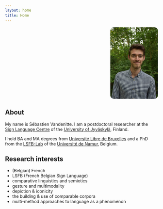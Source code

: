 ```yaml
---
layout: home
title: Home
---
```


<div style="display: flex; flex-wrap: wrap; align-items: flex-start; gap: 2rem;">

<!-- Left column with text -->
<div style="flex: 2; min-width: 250px;">
</div>

<!-- Right column with image -->
<div style="flex: 1; max-width: 250px;">
  <img src="/assets/my-photo.jpg" alt="Photo of Sébastien Vandenitte" style="width: 100%; border-radius: 12px;" />
</div>

</div>

<!-- Now, write your Markdown content *outside* the div -->

## About  
My name is Sébastien Vandenitte. I am a postdoctoral researcher at the [Sign Language Centre](https://www.jyu.fi/en/humsoc/kivi/sign-language-centre) of the [University of Jyväskylä](https://www.jyu.fi/en), Finland.  

I hold BA and MA degrees from [Université Libre de Bruxelles](https://www.ulb.be/en/ulb-homepage) and a PhD from the [LSFB-Lab](https://www.unamur.be/en/entity/laboratoire-de-langue-des-signes-de-belgique-francophone) of the [Université de Namur](http://www.unamur.be/en), Belgium.

## Research interests  
- (Belgian) French  
- LSFB (French Belgian Sign Language)  
- comparative linguistics and semiotics  
- gesture and multimodality  
- depiction & iconicity  
- the building & use of comparable corpora  
- multi-method approaches to language as a phenomenon  
